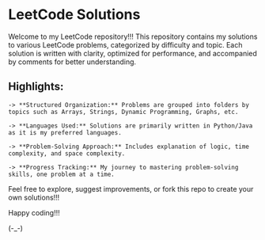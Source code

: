 # LeetCode Solutions  

Welcome to my LeetCode repository!!!
This repository contains my solutions to various LeetCode problems, categorized by difficulty and topic. Each solution is written with clarity, optimized for performance, and accompanied by comments for better understanding.  

## Highlights:  
    -> **Structured Organization:** Problems are grouped into folders by topics such as Arrays, Strings, Dynamic Programming, Graphs, etc.
    
    -> **Languages Used:** Solutions are primarily written in Python/Java as it is my preferred languages.
    
    -> **Problem-Solving Approach:** Includes explanation of logic, time complexity, and space complexity.
    
    -> **Progress Tracking:** My journey to mastering problem-solving skills, one problem at a time.

Feel free to explore, suggest improvements, or fork this repo to create your own solutions!!!

Happy coding!!!

(-_-)
